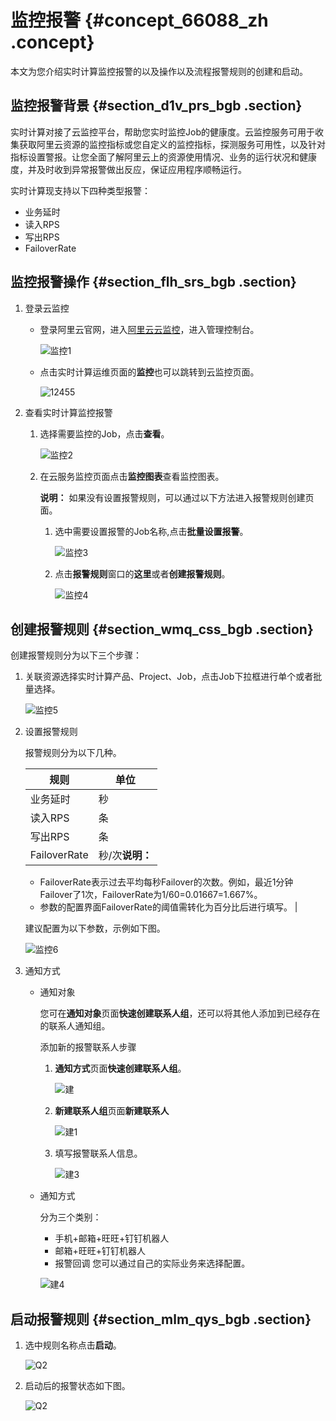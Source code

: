 # 监控报警 {#concept_66088_zh .concept}

本文为您介绍实时计算监控报警的以及操作以及流程报警规则的创建和启动。

## 监控报警背景 {#section_d1v_prs_bgb .section}

实时计算对接了云监控平台，帮助您实时监控Job的健康度。云监控服务可用于收集获取阿里云资源的监控指标或您自定义的监控指标，探测服务可用性，以及针对指标设置警报。让您全面了解阿里云上的资源使用情况、业务的运行状况和健康度，并及时收到异常报警做出反应，保证应用程序顺畅运行。

实时计算现支持以下四种类型报警：

-   业务延时
-   读入RPS
-   写出RPS
-   FailoverRate

## 监控报警操作 {#section_flh_srs_bgb .section}

1.  登录云监控
    -   登录阿里云官网，进入[阿里云云监控](https://cloudmonitor.console.aliyun.com/?spm=5176.7946483.868040.pay1.8bbf7938BK42xE#/home/ecs)，进入管理控制台。

        ![监控1](http://static-aliyun-doc.oss-cn-hangzhou.aliyuncs.com/assets/img/41075/154761964434025_zh-CN.png)

    -   点击实时计算运维页面的**监控**也可以跳转到云监控页面。

        ![12455](http://static-aliyun-doc.oss-cn-hangzhou.aliyuncs.com/assets/img/41075/154761964434026_zh-CN.png)

2.  查看实时计算监控报警
    1.  选择需要监控的Job，点击**查看**。

        ![监控2](http://static-aliyun-doc.oss-cn-hangzhou.aliyuncs.com/assets/img/41075/154761964434027_zh-CN.png)

    2.  在云服务监控页面点击**监控图表**查看监控图表。

        **说明：** 如果没有设置报警规则，可以通过以下方法进入报警规则创建页面。

        1.  选中需要设置报警的Job名称,点击**批量设置报警**。

            ![监控3](http://static-aliyun-doc.oss-cn-hangzhou.aliyuncs.com/assets/img/41075/154761964434028_zh-CN.png)

        2.  点击**报警规则**窗口的**这里**或者**创建报警规则**。

            ![监控4](http://static-aliyun-doc.oss-cn-hangzhou.aliyuncs.com/assets/img/41075/154761964534029_zh-CN.png)


## 创建报警规则 {#section_wmq_css_bgb .section}

创建报警规则分为以下三个步骤：

1.  关联资源选择实时计算产品、Project、Job，点击Job下拉框进行单个或者批量选择。

    ![监控5](http://static-aliyun-doc.oss-cn-hangzhou.aliyuncs.com/assets/img/41075/154761964534030_zh-CN.png)

2.  设置报警规则

    报警规则分为以下几种。

    |规则|单位|
    |--|--|
    |业务延时|秒|
    |读入RPS|条|
    |写出RPS|条|
    |FailoverRate|秒/次**说明：** 

    -   FailoverRate表示过去平均每秒Failover的次数。例如，最近1分钟Failover了1次，FailoverRate为1/60=0.01667=1.667%。
    -   参数的配置界面FailoverRate的阈值需转化为百分比后进行填写。
|

    建议配置为以下参数，示例如下图。

    ![监控6](http://static-aliyun-doc.oss-cn-hangzhou.aliyuncs.com/assets/img/41075/154761964534031_zh-CN.png)

3.  通知方式
    -   通知对象

        您可在**通知对象**页面**快速创建联系人组**，还可以将其他人添加到已经存在的联系人通知组。

        添加新的报警联系人步骤

        1.  **通知方式**页面**快速创建联系人组**。

            ![建](http://static-aliyun-doc.oss-cn-hangzhou.aliyuncs.com/assets/img/41075/154761964534032_zh-CN.png)

        2.  **新建联系人组**页面**新建联系人**

            ![建1](http://static-aliyun-doc.oss-cn-hangzhou.aliyuncs.com/assets/img/41075/154761964534033_zh-CN.png)

        3.  填写报警联系人信息。

            ![建3](http://static-aliyun-doc.oss-cn-hangzhou.aliyuncs.com/assets/img/41075/154761964534034_zh-CN.png)

    -   通知方式

        分为三个类别：

        -   手机+邮箱+旺旺+钉钉机器人
        -   邮箱+旺旺+钉钉机器人
        -   报警回调
        您可以通过自己的实际业务来选择配置。

        ![建4](http://static-aliyun-doc.oss-cn-hangzhou.aliyuncs.com/assets/img/41075/154761964534035_zh-CN.png)


## 启动报警规则 {#section_mlm_qys_bgb .section}

1.  选中规则名称点击**启动**。

    ![Q2](http://static-aliyun-doc.oss-cn-hangzhou.aliyuncs.com/assets/img/41075/154761964534036_zh-CN.png)

2.  启动后的报警状态如下图。

    ![Q2](http://static-aliyun-doc.oss-cn-hangzhou.aliyuncs.com/assets/img/41075/154761964534037_zh-CN.png)


